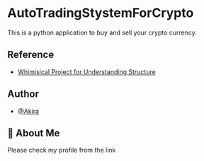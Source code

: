 # AutoTradingStystemForCrypto
This is a python application to buy and sell your crypto currency.




## Reference 

 - [Whimisical Project for Understanding Structure](https://whimsical.com/94EUxUxkvX9uy4VqsUfgDN)
 
## Author

- [@Akira](https://www.linkedin.com/in/akira-mizoguchi-a0583a16b/)


## 🚀 About Me
Please check my profile from the link

